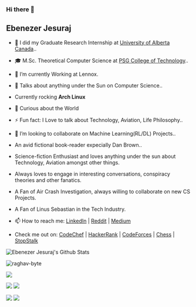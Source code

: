### Hi there 👋

## Ebenezer Jesuraj

- 🔭 I did my Graduate Research Internship at [University of Alberta Canada](https://www.ualberta.ca/)..
- 🎓 M.Sc. Theoretical Computer Science at [PSG College of Technology](https://www.psgtech.edu/)..
- 🌱 I’m currently Working at Lennox.
- 💬 Talks about anything under the Sun on Computer Science..
- Currently rocking **Arch Linux**
- 🤔 Curious about the World
- ⚡ Fun fact: I Love to talk about Technology, Aviation, Life Philosophy..
- 👯 I’m looking to collaborate on Machine Learning(RL/DL) Projects..
- An avid fictional book-reader expecially Dan Brown..
- Science-fiction Enthusiast and loves anything under the sun about Technology, Aviation amongst other things.
- Always loves to engage in interesting conversations, conspiracy theories and other fanatics.
- A Fan of Air Crash Investigation, always willing to collaborate on new CS Projects.
- A Fan of Linus Sebastian in the Tech Industry.

- 📫 How to reach me: [LinkedIn](https://www.linkedin.com/in/ebenezerjesuraj/) | [Reddit](https://www.reddit.com/user/EbenezerJesuraj) | [Medium](https://medium.com/@ebenezerjesuraj)

- Check me out on: [CodeChef](https://www.codechef.com/users/ebenezerjesu) | [HackerRank](https://www.hackerrank.com/profile/EbenezerJesuraj) | [CodeForces](https://codeforces.com/profile/EbenezerJesuraj) | [Chess](https://www.chess.com/member/ebenezerjesuraj) | [StopStalk](https://www.stopstalk.com/user/profile/EbenezerJesuraj)

![Ebenezer Jesuraj's Github Stats](https://github-readme-stats.vercel.app/api?username=EbenezerJesuraj&show_icons=true&title_color=fff&icon_color=79ff97&text_color=9f9f9f&bg_color=151515)

<p align="left"> <img src="https://komarev.com/ghpvc/?username=EbenezerJesuraj" alt="raghav-byte" /> </p>


![](https://github-profile-summary-cards.vercel.app/api/cards/profile-details?username=EbenezerJesuraj&theme=solarized_dark) 

![](https://github-profile-summary-cards.vercel.app/api/cards/repos-per-language?username=EbenezerJesuraj&theme=solarized_dark)  ![](https://github-profile-summary-cards.vercel.app/api/cards/most-commit-language?username=EbenezerJesuraj&theme=solarized_dark) 

![](https://github-profile-summary-cards.vercel.app/api/cards/stats?username=EbenezerJesuraj&theme=solarized_dark)  ![](https://github-profile-summary-cards.vercel.app/api/cards/productive-time?username=EbenezerJesuraj&theme=solarized_dark) 

<!--
**EbenezerJesuraj/EbenezerJesuraj** is a ✨ _special_ ✨ repository because its `README.md` (this file) appears on your GitHub profile.

Here are some ideas to get you started:

- 😄 Pronouns: ...

-->

<!--
<a href="https://github.com/EbenezerJesuraj">
  <img align="center" width="49%" src="./header.svg" />
</a>

<br/>

<a href="https://github.com/EbenezerJesuraj">
  <img align="center" width="49%" src="./repositories.svg" />
</a>

<a href="https://github.com/EbenezerJesuraj">
  <img align="center" width="49%" src="./acti_comm.svg" />
</a>

<a href="https://github.com/EbenezerJesuraj">
  <img align="center" width="49%" src="./iso_calender.svg" />
</a>

<a href="https://github.com/EbenezerJesuraj">
    <img align="center" width="49%" src="./issue_pr_lang.svg" />
</a>

<a href="https://github.com/EbenezerJesuraj">
    <img align="center" width="49%" src="./lines-of-code.svg" />
</a>

<a href="https://github.com/EbenezerJesuraj">
  <img align="center" width="49%" src="./github-habits.svg" />
</a>

<a href="https://github.com/EbenezerJesuraj">
    <img align="center" width="49%" src="./achievements.svg" />
</a>

<a href="https://github.com/EbenezerJesuraj">
    <img align="center" width="49%" src="./contributions.svg" />
</a>

-->
